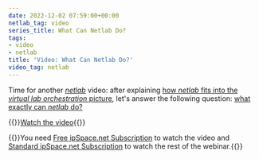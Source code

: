 ```yaml
---
date: 2022-12-02 07:59:00+00:00
netlab_tag: video
series_title: What Can Netlab Do?
tags:
- video
- netlab
title: 'Video: What Can Netlab Do?'
video_tag: netlab
---
```

Time for another *[netlab](https://netlab.tools/)* video: after explaining [how _netlab_ fits into the _virtual lab orchestration_ picture](/2022/10/replacing-gns3-netlab.html), let's answer the following question: [what exactly can _netlab_ do?](https://my.ipspace.net/bin/get/NetTools/N2%20-%20What%20Can%20netlab%20Do.mp4?doccode=NetTools)

{{<jump>}}[Watch the video](https://my.ipspace.net/bin/get/NetTools/N2%20-%20What%20Can%20netlab%20Do.mp4?doccode=NetTools){{</jump>}}

{{<note free>}}You need [Free ipSpace.net Subscription](https://www.ipspace.net/Subscription/Free) to watch the video and [Standard ipSpace.net Subscription](https://www.ipspace.net/Subscription) to watch the rest of the webinar.{{</note>}}
